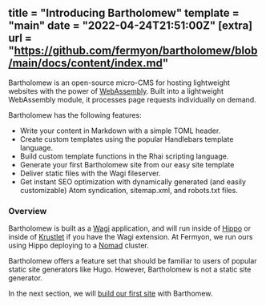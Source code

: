 title = "Introducing Bartholomew"
template = "main"
date = "2022-04-24T21:51:00Z"
[extra]
url = "https://github.com/fermyon/bartholomew/blob/main/docs/content/index.md"
---

Bartholomew is an open-source micro-CMS for hosting lightweight websites with the power of [WebAssembly](https://webassembly.org/). Built into a lightweight WebAssembly module, it processes page requests individually on demand.

Bartholomew has the following features:

* Write your content in Markdown with a simple TOML header.
* Create custom templates using the popular Handlebars template language.
* Build custom template functions in the Rhai scripting language.
* Generate your first Bartholomew site from our easy site template
* Deliver static files with the Wagi fileserver.
* Get instant SEO optimization with dynamically generated (and easily customizable) Atom syndication, sitemap.xml, and robots.txt files.

### Overview

Bartholomew is built as a [Wagi](https://github.com/deislabs/wagi) application, and will run inside of [Hippo](https://github.com/deislabs/hippo) or inside of [Krustlet](https://krustlet.dev/) if you have the Wagi extension. At Fermyon, we run ours using Hippo deploying to a [Nomad](https://www.nomadproject.io/) cluster.

Bartholomew offers a feature set that should be familiar to users of popular static site generators like Hugo. However, Bartholomew is not a static site generator. 

In the next section, we will [build our first site](/quickstart) with Barthomew.
